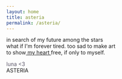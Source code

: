 ```yaml
---
layout: home
title: asteria
permalink: /asteria/
---
```


 in search of my future among the stars  
what if I'm forever tired. too sad to make art  
to show[ my heart ](/art)free, if only to myself. 

<footer style="color: #5b5769;">luna &lt;3</footer>
<div class = "asteria">ASTERIA</div>